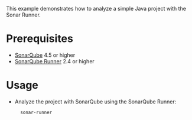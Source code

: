This example demonstrates how to analyze a simple Java project with the Sonar Runner.

Prerequisites
=============
* [SonarQube](http://www.sonarqube.org/downloads/) 4.5 or higher
* [SonarQube Runner](http://docs.sonarqube.org/display/SONAR/Analyzing+with+SonarQube+Runner) 2.4 or higher

Usage
=====
* Analyze the project with SonarQube using the SonarQube Runner:

        sonar-runner

